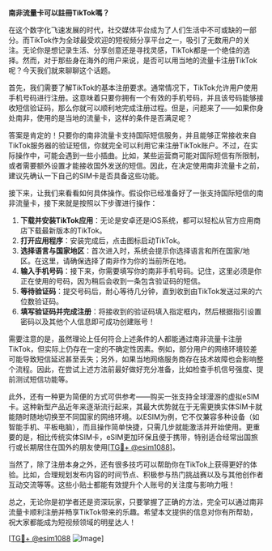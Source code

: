 **南非流量卡可以註冊TikTok嗎？**

在这个数字化飞速发展的时代，社交媒体平台成为了人们生活中不可或缺的一部分。而TikTok作为全球最受欢迎的短视频分享平台之一，吸引了无数用户的关注。无论你是想记录生活、分享创意还是寻找灵感，TikTok都是一个绝佳的选择。然而，对于那些身在海外的用户来说，是否可以用当地的流量卡注册TikTok呢？今天我们就来聊聊这个话题。

首先，我们需要了解TikTok的基本注册要求。通常情况下，TikTok允许用户使用手机号码进行注册。这意味着只要你拥有一个有效的手机号码，并且该号码能够接收短信验证码，那么你就可以顺利地完成注册过程。但是，问题来了——如果你身处南非，使用的是当地的流量卡，这样的条件是否满足呢？

答案是肯定的！只要你的南非流量卡支持国际短信服务，并且能够正常接收来自TikTok服务器的验证短信，你就完全可以利用它来注册TikTok账户。不过，在实际操作中，可能会遇到一些小插曲。比如，某些运营商可能对国际短信有所限制，或者需要额外设置才能接收国外发送的短信。因此，在决定使用南非流量卡之前，建议先确认一下自己的SIM卡是否具备这些功能。

接下来，让我们来看看如何具体操作。假设你已经准备好了一张支持国际短信的南非流量卡，接下来就是按照以下步骤进行操作：

1. **下载并安装TikTok应用**：无论是安卓还是iOS系统，都可以轻松从官方应用商店下载最新版本的TikTok。
2. **打开应用程序**：安装完成后，点击图标启动TikTok。
3. **选择语言与国家地区**：首次进入时，系统会提示你选择语言和所在国家/地区。在这里，请确保选择了南非作为你的当前所在地。
4. **输入手机号码**：接下来，你需要填写你的南非手机号码。记住，这里必须是你正在使用的号码，因为稍后会收到一条包含验证码的短信。
5. **等待验证码**：提交号码后，耐心等待几分钟，直到收到由TikTok发送过来的六位数验证码。
6. **填写验证码并完成注册**：将接收到的验证码填入指定框内，然后根据指引设置密码以及其他个人信息即可成功创建账号！

需要注意的是，虽然理论上任何符合上述条件的人都能通过南非流量卡注册TikTok，但实际上仍存在一定的不确定性因素。例如，部分用户的网络环境较差可能导致短信延迟甚至丢失；另外，如果当地网络服务商存在技术故障也会影响整个流程。因此，在尝试上述方法前最好做好充分准备，比如检查手机信号强度、提前测试短信功能等。

此外，还有一种更为简便的方式可供参考——购买一张支持全球漫游的虚拟eSIM卡。这种新型产品近年来逐渐流行起来，其最大优势就在于无需更换实体SIM卡就能随时随地切换至不同国家的网络环境。以ESIM为例，它不仅兼容多种设备（如智能手机、平板电脑），而且操作简单快捷，只需几步就能激活并开始使用。更重要的是，相比传统实体SIM卡，eSIM更加环保且便于携带，特别适合经常出国旅行或长期居住在国外的朋友使用[[TG💪+ @esim1088](https://t.me/s/esim1088)]。

当然了，除了注册本身之外，还有很多技巧可以帮助你在TikTok上获得更好的体验。比如，合理规划发布内容的时间节点、积极参与热门挑战赛以及与其他创作者互动交流等等。这些小贴士都能有效提升个人账号的关注度与影响力哦！

总之，无论你是初学者还是资深玩家，只要掌握了正确的方法，完全可以通过南非流量卡顺利注册并畅享TikTok带来的乐趣。希望本文提供的信息对你有所帮助，祝大家都能成为短视频领域的明星达人！ 

[[TG💪+ @esim1088](https://t.me/s/esim1088) ![Image](https://i.postimg.cc/4NQfJmqS/Snipaste-2025-05-13-00-14-12.png)]